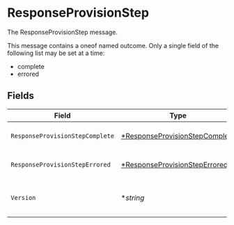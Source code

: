 # ResponseProvisionStep

The ResponseProvisionStep message.

This message contains a oneof named outcome. Only a single field of the following list may be set at a time:
  - complete
  - errored



## Fields

| Field                                                                                                           | Type                                                                                                            | Required                                                                                                        | Description                                                                                                     |
| --------------------------------------------------------------------------------------------------------------- | --------------------------------------------------------------------------------------------------------------- | --------------------------------------------------------------------------------------------------------------- | --------------------------------------------------------------------------------------------------------------- |
| `ResponseProvisionStepComplete`                                                                                 | [*ResponseProvisionStepComplete](../../models/shared/responseprovisionstepcomplete.md)                          | :heavy_minus_sign:                                                                                              | The ResponseProvisionStepComplete message.                                                                      |
| `ResponseProvisionStepErrored`                                                                                  | [*ResponseProvisionStepErrored](../../models/shared/responseprovisionsteperrored.md)                            | :heavy_minus_sign:                                                                                              | The ResponseProvisionStepErrored message.                                                                       |
| `Version`                                                                                                       | **string*                                                                                                       | :heavy_minus_sign:                                                                                              | version contains the constant value "v1". Future versions of the Webhook Response<br/> will use a different string. |